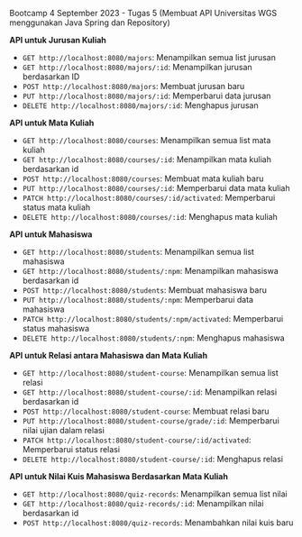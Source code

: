 Bootcamp 4 September 2023 - Tugas 5 (Membuat API Universitas WGS menggunakan Java Spring dan Repository)

**API untuk Jurusan Kuliah**
* `GET http://localhost:8080/majors`: Menampilkan semua list jurusan
* `GET http://localhost:8080/majors/:id`: Menampilkan jurusan berdasarkan ID
* `POST http://localhost:8080/majors`: Membuat jurusan baru
* `PUT http://localhost:8080/majors/:id`: Memperbarui data jurusan
* `DELETE http://localhost:8080/majors/:id`: Menghapus jurusan

**API untuk Mata Kuliah**
* `GET http://localhost:8080/courses`: Menampilkan semua list mata kuliah
* `GET http://localhost:8080/courses/:id`: Menampilkan mata kuliah berdasarkan id
* `POST http://localhost:8080/courses`: Membuat mata kuliah baru
* `PUT http://localhost:8080/courses/:id`: Memperbarui data mata kuliah
* `PATCH http://localhost:8080/courses/:id/activated`: Memperbarui status mata kuliah
* `DELETE http://localhost:8080/courses/:id`: Menghapus mata kuliah

**API untuk Mahasiswa**
* `GET http://localhost:8080/students`: Menampilkan semua list mahasiswa
* `GET http://localhost:8080/students/:npm`: Menampilkan mahasiswa berdasarkan id
* `POST http://localhost:8080/students`: Membuat mahasiswa baru
* `PUT http://localhost:8080/students/:npm`: Memperbarui data mahasiswa
* `PATCH http://localhost:8080/students/:npm/activated`: Memperbarui status mahasiswa
* `DELETE http://localhost:8080/students/:npm`: Menghapus mahasiswa

**API untuk Relasi antara Mahasiswa dan Mata Kuliah**
* `GET http://localhost:8080/student-course`: Menampilkan semua list relasi
* `GET http://localhost:8080/student-course/:id`: Menampilkan relasi berdasarkan id
* `POST http://localhost:8080/student-course`: Membuat relasi baru
* `PUT http://localhost:8080/student-course/grade/:id`: Memperbarui nilai ujian dalam relasi
* `PATCH http://localhost:8080/student-course/:id/activated`: Memperbarui status relasi
* `DELETE http://localhost:8080/student-course/:id`: Menghapus relasi

**API untuk Nilai Kuis Mahasiswa Berdasarkan Mata Kuliah**
* `GET http://localhost:8080/quiz-records`: Menampilkan semua list nilai
* `GET http://localhost:8080/quiz-records/:id`: Menampilkan nilai berdasarkan id
* `POST http://localhost:8080/quiz-records`: Menambahkan nilai kuis baru